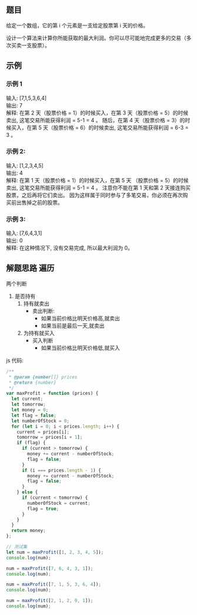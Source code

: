 ## 题目

给定一个数组，它的第 i 个元素是一支给定股票第 i 天的价格。

设计一个算法来计算你所能获取的最大利润。你可以尽可能地完成更多的交易（多次买卖一支股票）。

## 示例

### 示例 1

输入: [7,1,5,3,6,4]<br/>
输出: 7<br/>
解释: 在第 2 天（股票价格 = 1）的时候买入，在第 3 天（股票价格 = 5）的时候卖出, 这笔交易所能获得利润 = 5-1 = 4 。
随后，在第 4 天（股票价格 = 3）的时候买入，在第 5 天（股票价格 = 6）的时候卖出, 这笔交易所能获得利润 = 6-3 = 3 。

### 示例 2:

输入: [1,2,3,4,5]<br/>
输出: 4<br/>
解释: 在第 1 天（股票价格 = 1）的时候买入，在第 5 天 （股票价格 = 5）的时候卖出, 这笔交易所能获得利润 = 5-1 = 4 。
注意你不能在第 1 天和第 2 天接连购买股票，之后再将它们卖出。
因为这样属于同时参与了多笔交易，你必须在再次购买前出售掉之前的股票。

### 示例 3:

输入: [7,6,4,3,1]<br/>
输出: 0<br/>
解释: 在这种情况下, 没有交易完成, 所以最大利润为 0。

## 解题思路 遍历

两个判断

1. 是否持有
   1. 持有就卖出
      - 卖出判断:
        - 如果当前价格比明天价格高,就卖出
        - 如果当前是最后一天,就卖出
   2. 为持有就买入
      - 买入判断
        - 如果当前价格比明天价格低,就买入

js 代码:

```js
/**
 * @param {number[]} prices
 * @return {number}
 */
var maxProfit = function (prices) {
  let current;
  let tomorrow;
  let money = 0;
  let flag = false;
  let numberOfStock = 0;
  for (let i = 0; i < prices.length; i++) {
    current = prices[i];
    tomorrow = prices[i + 1];
    if (flag) {
      if (current > tomorrow) {
        money += current - numberOfStock;
        flag = false;
      }
      if (i === prices.length - 1) {
        money += current - numberOfStock;
        flag = false;
      }
    } else {
      if (current < tomorrow) {
        numberOfStock = current;
        flag = true;
      }
    }
  }
  return money;
};

// 测试集
let num = maxProfit([1, 2, 3, 4, 5]);
console.log(num);

num = maxProfit([7, 6, 4, 3, 1]);
console.log(num);

num = maxProfit([7, 1, 5, 3, 6, 4]);
console.log(num);

num = maxProfit([2, 1, 2, 0, 1]);
console.log(num);
```

